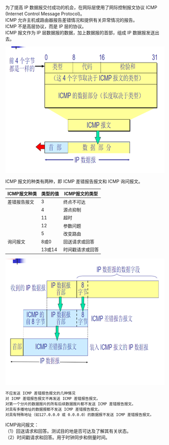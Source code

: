 为了提高 IP 数据报交付成功的机会，在网际层使用了网际控制报文协议 ICMP (Internet Control Message Protocol)。  
ICMP 允许主机或路由器报告差错情况和提供有关异常情况的报告。  
ICMP 不是高层协议，而是 IP 层的协议。  
ICMP 报文作为 IP 层数据报的数据，加上数据报的首部，组成 IP 数据报发送出去。  

<img src="./imgs/ICMP报文格式.png" width="800" height="400"  alt="ICMP报文格式" >

ICMP 报文的种类有两种，即 ICMP 差错报告报文和 ICMP 询问报文。

|ICMP报文种类|类型的值|ICMP报文的类型|
|----------|---------|----------|
|差错报告报文|3|终点不可达|
|         | 4|源点抑制|
|          |11|超时|
|         |12|参数问题|
|         |5|改变路由|
|询问报文|8或0|回送请求或回答|
|        |13或14|时间戳请求或回答|

<img src="./imgs/ICMP差错报告报文的数据字段内容.png" width="800" height="400"  alt="ICMP差错报告报文的数据字段内容" >

```
不应发送 ICMP 差错报告报文的几种情况   
对 ICMP 差错报告报文不再发送 ICMP 差错报告报文。  
对第一个分片的数据报片的所有后续数据报片都不发送 ICMP 差错报告报文。  
对具有多播地址的数据报都不发送 ICMP 差错报告报文。
对具有特殊地址（如127.0.0.0 或 0.0.0.0）的数据报不发送 ICMP 差错报告报文。  
```

ICMP询问报文：  
（1）回送请求和回答。测试目的地是否可达及了解其有关状态。  
（2）时间戳请求和回答。用于时钟同步和侧量时间。  
